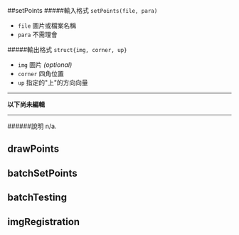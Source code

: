 ##setPoints
#####輸入格式
`setPoints(file, para)`
- `file` 圖片或檔案名稱
- `para` 不需理會

#####輸出格式
`struct{img, corner, up}`
- `img` 圖片 *(optional)*
- `corner` 四角位置
- `up` 指定的"上"的方向向量

---
**以下尚未編輯**

---

######說明
n/a.

drawPoints
---

batchSetPoints
---

batchTesting
---

imgRegistration
---
